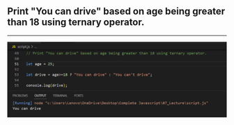 ## Print "You can drive" based on age being greater than 18 using ternary operator.

---

![Screenshot](i4.png)
